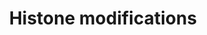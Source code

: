 ---
annotations:
- id: PW:0001338
  parent: regulatory pathway
  type: Pathway Ontology
  value: histone modification pathway
authors:
- Michiel
- MaintBot
- AlexanderPico
- MartijnVanIersel
- Christine Chichester
- Mkutmon
description: ''
last-edited: 2013-10-22
organisms:
- Mus musculus
redirect_from:
- /index.php/Pathway:WP300
- /instance/WP300
- /instance/WP300_rr71890
revision: r71890
schema-jsonld:
- '@context': https://schema.org/
  '@id': https://wikipathways.github.io/pathways/WP300.html
  '@type': Dataset
  creator:
    '@type': Organization
    name: WikiPathways
  description: ''
  keywords:
  - EHMT1
  - EHMT2
  - HAT1
  - HDAC1
  - HDAC2
  license: CC0
  name: Histone modifications
seo: CreativeWork
title: Histone modifications
wpid: WP300
---